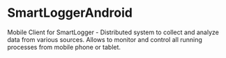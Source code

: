 # SmartLoggerAndroid
Mobile Client for SmartLogger - Distributed system to collect and analyze data from various sources. Allows to monitor and control all running processes from mobile phone or tablet.

